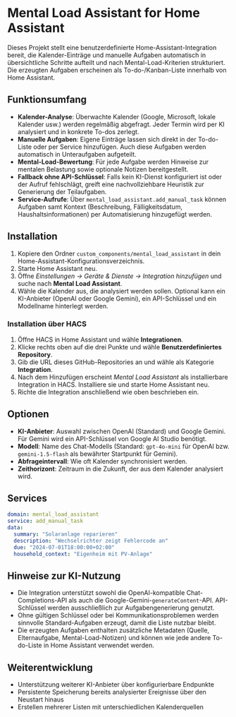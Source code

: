 # Mental Load Assistant for Home Assistant

Dieses Projekt stellt eine benutzerdefinierte Home-Assistant-Integration bereit, die Kalender-Einträge und manuelle Aufgaben automatisch in übersichtliche Schritte aufteilt und nach Mental-Load-Kriterien strukturiert. Die erzeugten Aufgaben erscheinen als To-do-/Kanban-Liste innerhalb von Home Assistant.

## Funktionsumfang

- **Kalender-Analyse**: Überwachte Kalender (Google, Microsoft, lokale Kalender usw.) werden regelmäßig abgefragt. Jeder Termin wird per KI analysiert und in konkrete To-dos zerlegt.
- **Manuelle Aufgaben**: Eigene Einträge lassen sich direkt in der To-do-Liste oder per Service hinzufügen. Auch diese Aufgaben werden automatisch in Unteraufgaben aufgeteilt.
- **Mental-Load-Bewertung**: Für jede Aufgabe werden Hinweise zur mentalen Belastung sowie optionale Notizen bereitgestellt.
- **Fallback ohne API-Schlüssel**: Falls kein KI-Dienst konfiguriert ist oder der Aufruf fehlschlägt, greift eine nachvollziehbare Heuristik zur Generierung der Teilaufgaben.
- **Service-Aufrufe**: Über `mental_load_assistant.add_manual_task` können Aufgaben samt Kontext (Beschreibung, Fälligkeitsdatum, Haushaltsinformationen) per Automatisierung hinzugefügt werden.

## Installation

1. Kopiere den Ordner `custom_components/mental_load_assistant` in dein Home-Assistant-Konfigurationsverzeichnis.
2. Starte Home Assistant neu.
3. Öffne *Einstellungen → Geräte & Dienste → Integration hinzufügen* und suche nach **Mental Load Assistant**.
4. Wähle die Kalender aus, die analysiert werden sollen. Optional kann ein KI-Anbieter (OpenAI oder Google Gemini), ein API-Schlüssel und ein Modellname hinterlegt werden.

### Installation über HACS

1. Öffne HACS in Home Assistant und wähle **Integrationen**.
2. Klicke rechts oben auf die drei Punkte und wähle **Benutzerdefiniertes Repository**.
3. Gib die URL dieses GitHub-Repositories an und wähle als Kategorie **Integration**.
4. Nach dem Hinzufügen erscheint *Mental Load Assistant* als installierbare Integration in HACS. Installiere sie und starte Home Assistant neu.
5. Richte die Integration anschließend wie oben beschrieben ein.

## Optionen

- **KI-Anbieter**: Auswahl zwischen OpenAI (Standard) und Google Gemini. Für Gemini wird ein API-Schlüssel von Google AI Studio benötigt.
- **Modell**: Name des Chat-Modells (Standard: `gpt-4o-mini` für OpenAI bzw. `gemini-1.5-flash` als bewährter Startpunkt für Gemini).
- **Abfrageintervall**: Wie oft Kalender synchronisiert werden.
- **Zeithorizont**: Zeitraum in die Zukunft, der aus dem Kalender analysiert wird.

## Services

```yaml
domain: mental_load_assistant
service: add_manual_task
data:
  summary: "Solaranlage reparieren"
  description: "Wechselrichter zeigt Fehlercode an"
  due: "2024-07-01T18:00:00+02:00"
  household_context: "Eigenheim mit PV-Anlage"
```

## Hinweise zur KI-Nutzung

- Die Integration unterstützt sowohl die OpenAI-kompatible Chat-Completions-API als auch die Google-Gemini-`generateContent`-API. API-Schlüssel werden ausschließlich zur Aufgabengenerierung genutzt.
- Ohne gültigen Schlüssel oder bei Kommunikationsproblemen werden sinnvolle Standard-Aufgaben erzeugt, damit die Liste nutzbar bleibt.
- Die erzeugten Aufgaben enthalten zusätzliche Metadaten (Quelle, Elternaufgabe, Mental-Load-Notizen) und können wie jede andere To-do-Liste in Home Assistant verwendet werden.

## Weiterentwicklung

- Unterstützung weiterer KI-Anbieter über konfigurierbare Endpunkte
- Persistente Speicherung bereits analysierter Ereignisse über den Neustart hinaus
- Erstellen mehrerer Listen mit unterschiedlichen Kalenderquellen
